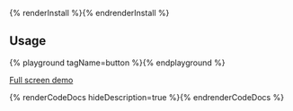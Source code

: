{% renderInstall %}{% endrenderInstall %}

## Usage

{% playground tagName=button %}{% endplayground %}

<rh-cta><a href="{{ './demo/' | url }}">Full screen demo</a></rh-cta>

{% renderCodeDocs hideDescription=true %}{% endrenderCodeDocs %}

